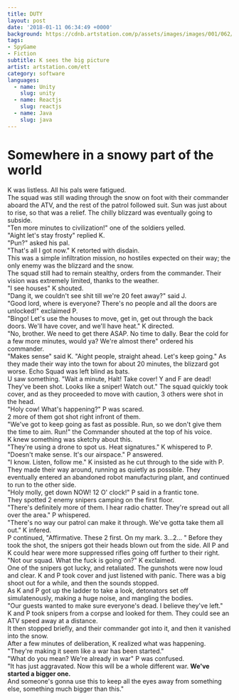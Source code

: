 ```yaml
---
title: DUTY
layout: post
date: '2018-01-11 06:34:49 +0000'
background: https://cdnb.artstation.com/p/assets/images/images/001/062/435/large/etienne-lamoureux-snowpartrol.jpg?1439231484
tags:
- SpyGame
- Fiction
subtitle: K sees the big picture
artist: artstation.com/ett
category: software
languages: 
  - name: Unity
    slug: unity
  - name: Reactjs
    slug: reactjs
  - name: Java
    slug: java
---
```


# Somewhere in a snowy part of the world
K was listless. All his pals were fatigued. <br>The squad was still wading through
the snow on foot with their commander aboard the ATV, and the rest of the patrol followed suit.
Sun was just about to rise, so that was a relief. The chilly blizzard was eventually going to subside.<br>
"Ten more minutes to civilization!" one of the soldiers yelled.<br>
"Aight let's stay frosty" replied K.<br>
"Pun?" asked his pal.<br>
"That's all I got now." K retorted with disdain.<br>
This was a simple infiltration mission, no hostiles expected on their way; the only enemy was the blizzard and the snow.<br>
The squad still had to remain stealthy, orders from the commander. Their vision was extremely limited, thanks to the weather.
<br>"I see houses" K shouted.
<br>"Dang it, we couldn't see shit till we're 20 feet away?" said J.
<br>"Good lord, where is everyone? There's no people and all the doors are unlocked!" exclaimed P.
<br>"Bingo! Let's use the houses to move, get in, get out through the back doors. We'll have cover, and we'll have heat." K directed.
<br>"No, brother. We need to get there ASAP. No time to dally. Bear the cold for a few more minutes, would ya? We're almost there" ordered his commander.
<br>"Makes sense" said K. "Aight people, straight ahead. Let's keep going."
As they made their way into the town for about 20 minutes, the blizzard got worse. Echo Squad was left blind as bats.
<br>U saw something. "Wait a minute, Halt! Take cover! Y and F are dead! They've been shot. Looks like a sniper! Watch out."
The squad quickly took cover, and as they proceeded to move with caution, 3 others were shot in the head.
<br>"Holy cow! What's happening?" P was scared.
<br> 2 more of them got shot  right infront of them.
<br>"We've got to keep going as fast as possible. Run, so we don't give them the time to aim. Run!" the Commander shouted at the top of his voice.
<br>K knew something was sketchy about this.
<br>"They're using a drone to spot us. Heat signatures." K whispered to P.
<br>"Doesn't make sense. It's our airspace." P answered.
<br>"I know. Listen, follow me." K insisted as he cut through to the side with P. They made their way around, running as quietly as possible. They eventually entered an abandoned robot manufacturing plant, and continued to run to the other side.
<br>"Holy molly, get down NOW! 12 O' clock!" P said in a frantic tone.
<br>They spotted 2 enemy snipers camping on the first floor.
<br>"There's definitely more of them. I hear radio chatter. They're spread out all over the area." P whispered.
<br>"There's no way our patrol can make it through. We've gotta take them all out." K infered.
<br>P continued, "Affirmative. These 2 first. On my mark. 3...2... "
Before they took the shot, the snipers got their heads blown out from the side. All P and K could hear were more suppressed rifles going off further to their right.
<br>"Not our squad. What the fuck is going on?" K exclaimed.
<br>One of the snipers got lucky, and retaliated. The gunshots were now loud and clear. K and P took cover and just listened with panic. There was a big shoot out for a while, and then the sounds stopped.
<br>As K and P got up the ladder to take a look, detonators set off simulatenously, making a huge noise, and mangling the bodies.
<br>"Our guests wanted to make sure everyone's dead. I believe they've left."
<br>K and P took snipers from a corpse and looked for them. They could see an ATV speed away at a distance.<br>
It then stopped briefly, and their commander got into it, and then it vanished into the snow.
<br>After a few minutes of deliberation, K realized what was happening.
<br>"They're making it seem like a war has been started."
<br>"What do you mean? We're already in war" P was confused.
<br>"It has just aggravated. Now this will be a whole different war. <b>We've started a bigger one.</b>
<br>And someone's gonna use this to keep all the eyes away from something else, something much bigger than this."